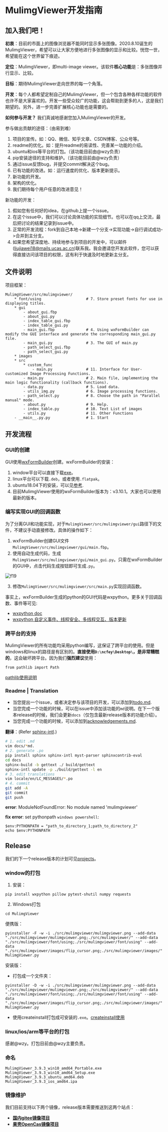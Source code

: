# MulimgViewer开发指南

## 加入我们吧！
**初衷**：目前的市面上的图像浏览器不能同时显示多张图像。2020.8.10诞生的MulimgViewer，希望可以让大家方便地进行多张图像的显示和比较。恍惚一世，希望能在这个世界留下痕迹。

**定位**：MulimgViewer，即multi-image viewer。该软件**核心功能**是：多张图像并行显示、比较。

**目标**：期待MulimgViewer走向世界的每一个角落。

**开发**：每个人都希望定制自己的MulimgViewer，但一个包含各种各样功能的软件也许不是大家喜欢的。开发一些受众较广的功能，这会帮助到更多的人，这是我们期望的。另外，进一步完善扩展核心功能也是需要的。

**如何参与开发？**
我们真诚地感谢您加入MulimgViewer的开发。

参与做出贡献的途径：（由易到难）
1. 项目的宣传。如：QQ、微信、知乎文章、CSDN博客、公众号等。
2. readme的优化。如：提升readme的易读性、完善某一功能的介绍。
3. ubuntu和ios等平台的打包。（该功能目前由@wzy负责）
4. pip安装途径的支持和维护。（该功能目前由@wzy负责）
5. 通过issue反馈bug，并提交commit解决这个bug。
6. 已有功能的改进。如：运行速度的优化、版本更新提示。
7. 新功能的开发。
8. 架构的优化。
9. 我们期待每个用户任意的改进意见！

新功能的开发：
1. 假如您有任何好的idea，在github上提一个issue。
2. 在这个issue中，我们可以讨论具体功能的实现细节。也可以在qq上交流，最后把讨论的结果记录到issue中。
3. 正常的开发流程：fork到自己本地->新建一个分支->实现功能->自行调试成功->合并到主分支。
4. 如果您希望深度地、持续地参与到项目的开发中，可以邮件(liujiawei18@mails.ucas.ac.cn)联系我。我会邀请您开发此软件，您可以获得直接访问该项目的权限，这有利于快速及时地更新主分支。

## 文件说明
项目框架：
```
MulimgViewer/src/mulimgviewer/
    * font/using                    # 7. Store preset fonts for use in displaying titles.
    * gui
        - about_gui.fbp
        - about_gui.py
        - index_table_gui.fbp
        - index_table_gui.py
        - main_gui.fbp              # 4. Using wxFormBuilder can modify the GUI interface and generate the corresponding main_gui.py file.
        - main_gui.py               # 3. The GUI of main.py
        - path_select_gui.fbp
        - path_select_gui.py
    * images
    * src
        * custom_func
            - main.py               # 11. Interface for User-customized Image Processing Functions.
        - main.py                   # 2. Main file, implementing the main logic functionality (callback functions).
        - data.py                   # 5. Load data.
        - utils_img.py              # 6. Image processing functions.
        - path_select.py            # 8. Choose the path in "Parallel manual" mode.
        - about.py                  # 9. Help.
        - index_table.py            # 10. Text List of images
        - utils.py                  # 11. Other Functions
    - __main__.py.py                # 1. Start

```
## 开发流程
### GUI的创建
GUI使用[wxFormBuilder](https://github.com/wxFormBuilder/wxFormBuilder)创建。wxFormBuilder的安装：
1. window平台可以直接下载[exe](https://github.com/wxFormBuilder/wxFormBuilder/releases)。
2. linux平台可以下载`.deb`，或者使用`.flatpak`。
3. ubuntu18.04下的安装，可以见[参考](https://nachifur.blog.csdn.net/article/details/107702485).
4. 目前MulimgViewer使用的wxFormBuilder版本为：v3.10.1。大家也可以使用最新的版本。

### 编写实现GUI的回调函数
为了分离GUI和功能实现，对于`MulimgViewer/src/mulimgviewer/gui`路径下的文件，不建议手动直接修改。具体的操作如下：
1. wxFormBuilder创建GUI文件`MulimgViewer/src/mulimgviewer/gui/main.fbp`。
2. 使用自动生成代码，生成`MulimgViewer/src/mulimgviewer/gui/main_gui.py`。只需在wxFormBuilder的GUI中，点击代码生成按钮即可生成`.py`。

![f19](https://user-images.githubusercontent.com/32936898/224470780-2f663d08-5a64-4f56-9d86-a350fbe90f81.jpg)

3. 修改`MulimgViewer/src/mulimgviewer/src/main.py`实现回调函数。

事实上，wxFormBuilder生成的python的GUI代码是wxpython。更多关于回调函数、事件等可见:
* [wxpython doc](https://docs.wxpython.org/index.html)
* [wxpython 自定义事件、线程安全、多线程交互、版本更新](https://nachifur.blog.csdn.net/article/details/124809333)

### 跨平台的支持
MulimgViewer的所有功能均采用python编写，这保证了跨平台的使用。但是windows和linux的路径是有区别的。**直接使用`D:\ncfey\Desktop\`，是非常糟糕的**，这会破坏跨平台。因为我们**强烈建议**使用：
```
from pathlib import Path
```
[pathlib使用说明](https://zhuanlan.zhihu.com/p/13978333)

### Readme | Translation
* 当您提出一个issue，或者决定参与该项目的开发，可以添加到[todo.md](https://github.com/nachifur/MulimgViewer/blob/master/docs/misc/todo.md).
* 当您完成一个功能的时候，可以在issue中添加该功能的`md`说明。在下一个版本release的时候，我们会更新`docs`（仅包含最新release版本的功能介绍）。
* 当您完成一个功能的时候，可以添加到[acknowledgements.md](https://github.com/nachifur/MulimgViewer/blob/master/docs/misc/acknowledgements.md).

**翻译**：(Refer [sphinx-intl](https://sphinx-intl.readthedocs.io).)

```sh
# 1. edit .md
vim docs/*md. 
# 2. generate .po
pip install sphinx sphinx-intl myst-parser sphinxcontrib-eval
cd docs
sphinx-build -b gettext ./ build/gettext 
sphinx-intl update -p ./build/gettext -l en
# 3. edit translations
vim locale/en/LC_MESSAGES/*.po  
# 4. commit
git add -A 
git commit
git push
```


**error**: ModuleNotFoundError: No module named 'mulimgviewer'

**fix error**: set pythonpath `windows powershell`:
```
$env:PYTHONPATH = "path_to_directory_1;path_to_directory_2"
echo $env:PYTHONPATH
```

## Release
我们的下一个release版本的计划可见[projects](https://github.com/nachifur/MulimgViewer/projects?type=classic)。

### window的打包
1. 安装：
```
pip install wxpython pillow pytest-shutil numpy requests
```
2. Windows打包
```
cd MulimgViewer
```
便携版：
```
pyinstaller -F -w -i ./src/mulimgviewer/mulimgviewer.png --add-data "./src/mulimgviewer/mulimgviewer.png;./src/mulimgviewer/" --add-data "./src/mulimgviewer/font/using;./src/mulimgviewer/font/using" --add-data "./src/mulimgviewer/images/flip_cursor.png;./src/mulimgviewer/images/" MulimgViewer.py
```
安装版：
* 打包成一个文件夹：
```
pyinstaller -D -w -i ./src/mulimgviewer/mulimgviewer.png --add-data "./src/mulimgviewer/mulimgviewer.png;./src/mulimgviewer/" --add-data "./src/mulimgviewer/font/using;./src/mulimgviewer/font/using" --add-data "./src/mulimgviewer/images/flip_cursor.png;./src/mulimgviewer/images/" MulimgViewer.py
```
* 使用createinstall打包成可安装的`.exe`。[createinstall使用](https://blog.csdn.net/qq_41811438/article/details/103092610)


### linux/ios/arm等平台的打包
感谢@wzy。打包目前由@wzy主要负责。

### 命名
```
MulimgViewer_3.9.3_win10_amd64_Portable.exe
MulimgViewer_3.9.3_win10_amd64_Setup.exe
MulimgViewer_3.9.3_ubuntu_amd64.deb
MulimgViewer_3.9.3_ios_amd64.ipa
```

### 镜像维护
我们目前支持以下两个镜像，release版本需要推送到这两个站点：
* [**国内gitee镜像项目**](https://gitee.com/nachifur/MulimgViewer)
* [**果壳OpenCas镜像项目**](https://github.com/opencas/MulimgViewer)
